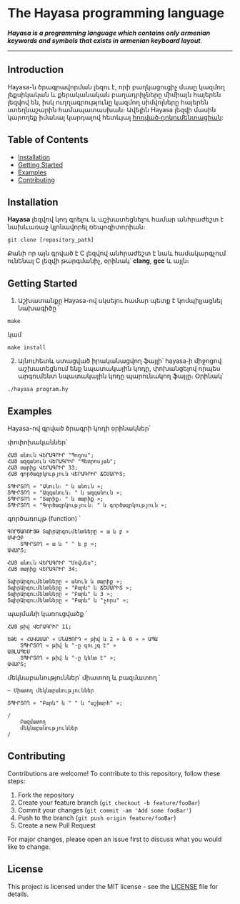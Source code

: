 # The Hayasa programming language

***Hayasa is a programming language which contains only armenian keywords and symbols that exists in armenian keyboard layout***.

---

## Introduction

Hayasa-ն ծրագրավորման լեզու է, որի բաղկացուցիչ մասը կազմող լեքսիկական և քերականական բաղադրիչները միմիայն հայերեն լեզվով են, իսկ ուղղագրությունը կազմող սիմվոլները հայերեն ստեղնաշարին համապատասխան։ Ավելին Hayasa լեզվի մասին կարողեք իմանալ կարդալով հետևյալ [հոդված֊դոկումենտացիան](https://medium.com/@emilmanukyan/hayasa-%D5%AE%D6%80%D5%A1%D5%A3%D6%80%D5%A1%D5%BE%D5%B8%D6%80%D5%B4%D5%A1%D5%B6-%D5%AC%D5%A5%D5%A6%D5%B8%D6%82%D5%B6-88f41740c60d): 

## Table of Contents

- [Installation](#installation)
- [Getting Started](#getting-started)
- [Examples](#examples)
- [Contributing](#contributing)

## Installation

**Hayasa** լեզվով կոդ գրելու և աշխատեցնելու համար անհրաժեշտ է նախևառաջ կլոնավորել ռեպոզիտորիան։

```
git clone [repository_path]
```

Քանի    որ այն գրված է C լեզվով անհրաժեշտ է նաև համակարգչում ունենալ C լեզվի թարգմանիչ, օրինակ՝ **clang**, **gcc** և այլն։

## Getting Started

1. Աշխատանքը Hayasa-ով սկսելու համար պետք է կոմպիլյացնել նախագիծը ՝
```
make
```
կամ
```
make install
```

2. Այնուհետև ստացված իրականացվող ֆայլի՝ hayasa֊ի միջոցով աշխատեցնում ենք նպատակային կոդը, փոխանցելով որպես արգումենտ նպատակային կոդը պարունակող ֆայլը։ Օրինակ՝

```
./hayasa program.hy
```

## Examples

Hayasa-ով գրված ծրագրի կոդի օրինակներ՝

փոփոխականներ՝
```
ՀԱՅ անուն ՎԵՐԱԳՐԻՐ "Պողոս";
ՀԱՅ ազգանուն ՎԵՐԱԳՐԻՐ "Պետրոսյան";
ՀԱՅ տարիք ՎԵՐԱԳՐԻՐ 33;
ՀԱՅ գործազրկություն ՎԵՐԱԳՐԻՐ ՃՇՄԱՐԻՏ;

ՏՊԻՐՏՈՂ « "Անուն։ " և անուն »;
ՏՊԻՐՏՈՂ « "Ազգանուն։ " և ազգանուն »;
ՏՊԻՐՏՈՂ « "Տարիք։ " և տարիք »;
ՏՊԻՐՏՈՂ « "Գործազրկություն։ " և գործազրկություն »;
```
գործառույթ (function) ՝
```
ԳՈՐԾԱՌՈՒՅԹ ՏպիրԱրգումենտները « ա և բ »
ՍԿԻԶԲ
	ՏՊԻՐՏՈՂ « ա և " " և բ »;
ԱՎԱՐՏ;

ՀԱՅ անուն ՎԵՐԱԳՐԻՐ "Մովսես";
ՀԱՅ տարիք ՎԵՐԱԳՐԻՐ 34;

ՏպիրԱրգումենտները « անուն և տարիք »;
ՏպիրԱրգումենտները « "Բարև" և ՃՇՄԱՐԻՏ »;
ՏպիրԱրգումենտները « "Բարև" և 3 »;
ՏպիրԱրգումենտները « "Բարև" և "չորս" »;
```
պայմանի կառուցվածք ՝
```
ՀԱՅ թիվ ՎԵՐԱԳՐԻՐ 11;

ԵԹԵ « ՀԱՎԱՍԱՐ « ՄՆԱՑՈՐԴ « թիվ և 2 » և 0 » » ԱՊԱ
	ՏՊԻՐՏՈՂ « թիվ և "֊ը զույգ է" »
ԱՅԼԱՊԵՍ
	ՏՊԻՐՏՈՂ « թիվ և "֊ը կենտ է" »;
ԱՎԱՐՏ;
```
մեկնաբանություններ՝ միատող և բազմատող ՝
```
― Միատող մեկնաբանություններ

ՏՊԻՐՏՈՂ « "Բարև" և " " և "աշխարհ" »;

/
	Բազմատող
	մեկնաբանություններ
/
```

## Contributing

Contributions are welcome! To contribute to this repository, follow these steps:

1. Fork the repository
2. Create your feature branch (`git checkout -b feature/fooBar`)
3. Commit your changes (`git commit -am 'Add some fooBar'`)
4. Push to the branch (`git push origin feature/fooBar`)
5. Create a new Pull Request

For major changes, please open an issue first to discuss what you would like to change.

## License

This project is licensed under the MIT license - see the [LICENSE](LICENSE) file for details.
